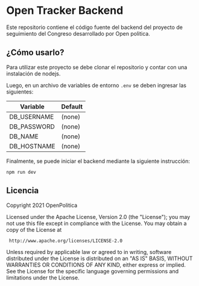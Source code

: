 # Open Tracker Backend

Este repositorio contiene el código fuente del backend del proyecto de
seguimiento del Congreso desarrollado por Open politica.

## ¿Cómo usarlo?

Para utilizar este proyecto se debe clonar el repositorio y contar con una
instalación de nodejs.

Luego, en un archivo de variables de entorno `.env` se deben ingresar las siguientes:

| Variable     | Default    |
| -------------| ---------- |
| DB_USERNAME  | (none)     |
| DB_PASSWORD  | (none)     |
| DB_NAME      | (none)     |
| DB_HOSTNAME  | (none)     |

Finalmente, se puede iniciar el backend mediante la siguiente instrucción:
```
npm run dev
```


## Licencia

Copyright 2021 OpenPolitica

Licensed under the Apache License, Version 2.0 (the "License");
you may not use this file except in compliance with the License.
You may obtain a copy of the License at

	 http://www.apache.org/licenses/LICENSE-2.0

Unless required by applicable law or agreed to in writing, software
distributed under the License is distributed on an "AS IS" BASIS,
WITHOUT WARRANTIES OR CONDITIONS OF ANY KIND, either express or implied.
See the License for the specific language governing permissions and
limitations under the License.
